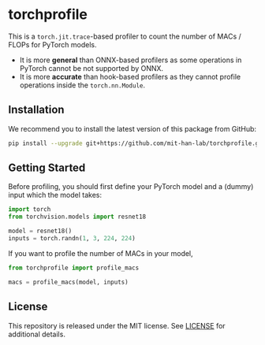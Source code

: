 # torchprofile

This is a `torch.jit.trace`-based profiler to count the number of MACs / FLOPs for PyTorch models.
* It is more **general** than ONNX-based profilers as some operations in PyTorch cannot be not supported by ONNX.
* It is more **accurate** than hook-based profilers as they cannot profile operations inside the `torch.nn.Module`.

## Installation

We recommend you to install the latest version of this package from GitHub:

```bash
pip install --upgrade git+https://github.com/mit-han-lab/torchprofile.git
```

## Getting Started

Before profiling, you should first define your PyTorch model and a (dummy) input which the model takes:

```python
import torch
from torchvision.models import resnet18

model = resnet18()
inputs = torch.randn(1, 3, 224, 224)
```

If you want to profile the number of MACs in your model,

```python
from torchprofile import profile_macs

macs = profile_macs(model, inputs)
```

## License

This repository is released under the MIT license. See [LICENSE](LICENSE) for additional details.